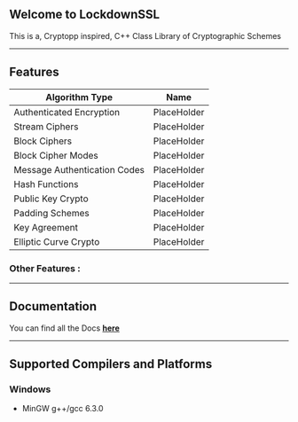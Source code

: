 ## Welcome to LockdownSSL
This is a, Cryptopp inspired, C++ Class Library of Cryptographic Schemes

***

## Features

Algorithm Type | Name
--- | ---
Authenticated Encryption | PlaceHolder
Stream Ciphers | PlaceHolder
Block Ciphers | PlaceHolder
Block Cipher Modes | PlaceHolder
Message Authentication Codes | PlaceHolder
Hash Functions | PlaceHolder
Public Key Crypto | PlaceHolder
Padding Schemes | PlaceHolder
Key Agreement | PlaceHolder
Elliptic Curve Crypto | PlaceHolder

### Other Features :

***

## Documentation

You can find all the Docs **[here](./Documentation.md)**

***

## Supported Compilers and Platforms
### Windows
* MinGW g++/gcc 6.3.0
